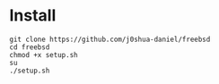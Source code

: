 # Install
```
git clone https://github.com/j0shua-daniel/freebsd
cd freebsd
chmod +x setup.sh
su
./setup.sh
```
